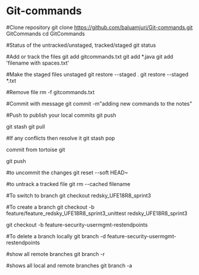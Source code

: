 # Git-commands

#Clone repository
git clone https://github.com/baluamjuri/Git-commands.git GitCommands
cd GitCommands

#Status of the untracked/unstaged, tracked/staged
git status

#Add or track the files
git add gitcommands.txt
git add *.java
git add 'filename with spaces.txt'

#Make the staged files unstaged
git restore --staged .
git restore --staged *.txt

#Remove file 
rm -f gitcommands.txt

#Commit with message
git commit -m"adding new commands to the notes"

#Push to publish your local commits
git push

git stash
git pull

#If any conflicts then resolve it
git stash pop 

commit from tortoise git

git push

#to uncommit the changes
git reset --soft HEAD~ 

#to untrack a tracked file
git rm --cached filename 

#To switch to branch
git checkout redsky_UFE18R8_sprint3

#To create a branch
git checkout -b feature/feature_redsky_UFE18R8_sprint3_unittest redsky_UFE18R8_sprint3

git checkout -b feature-security-usermgmt-restendpoints

#To delete a branch locally
git branch -d feature-security-usermgmt-restendpoints

#show all remote branches
git branch -r

#shows all local and remote branches
git branch -a
